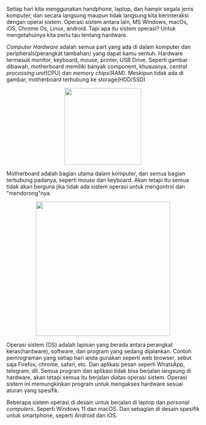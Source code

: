 Setiap hari kita menggunakan handphone, laptop, dan hampir segala jenis komputer, dan secara langsung maupun tidak langsung kita berinteraksi dengan operai sistem.
Operasi sistem antara lain, MS Windows, macOs, iOS, Chrome Os, Linux, android. Tapi apa itu sistem operasi? Untuk mengetahuinya kita perlu tau tentang hardware.
<p align="center>
<img width="200px" src="https://raw.githubusercontent.com/yingcrackerhades/cybersec-module/main/Introduction%20Cyber%20Security/RedTeam/Operating%20System%20Security/Image/41f5388e5280b8a769158537e4372eae.png">
</p>

*Computer Hardware* adalah semua part yang ada di dalam komputer dan peripherals(perangkat tambahan) yang dapat kamu sentuh. Hardware termasuk monitor, keyboard, mouse, printer, USB Drive.
Seperti gambar dibawah, motherboard memiliki banyak component, khususnya, *central processing unit*(CPU) dan *memory chips*(RAM). Meskipun tidak ada di gambar, motherboard terhubung ke storage(HDD/SSD)
<p align="center">
<img width="200px" src="https://raw.githubusercontent.com/yingcrackerhades/cybersec-module/main/Introduction%20Cyber%20Security/RedTeam/Operating%20System%20Security/Image/278f4d46966c0914e12f2a56f7e4cfff.png">
</p>

Motherboard adalah bagian utama dalam komputer, dan semua bagian terhubung padanya, seperti mouse dan keyboard. Akan tetapi itu semua tidak akan berguna jika tidak ada sistem operasi untuk mengontrol dan "mendorong"nya.
<p align="center">
<img width="350px" src="https://raw.githubusercontent.com/yingcrackerhades/cybersec-module/main/Introduction%20Cyber%20Security/RedTeam/Operating%20System%20Security/Image/cc2330a2c55fe3653b231f53bdaf7654.png">
</p>

Operasi sistem (OS) adalah lapisan yang berada antara perangkat keras(hardware), software, dan program yang sedang dijalankan.
Contoh pemrograman yang setiap hari anda gunakan seperti web browser, sebut saja Firefox, chrome, safari, etc. Dan aplikasi pesan seperti WhatsApp, telegram, dll. Semua program dan aplikasi tidak bisa berjalan langsung di hardware, akan tetapi semua itu berjalan diatas operasi sistem.
Operasi sistem ini memungkinkan program untuk mengakses hardware sesuai aturan yang spesifik.

Beberapa sistem operasi di desain untuk berjalan di laptop dan *personal computers*. Seperti Windows 11 dan macOS. Dan sebagian di desain spesifik untuk smartphone, seperti Android dan iOS.
